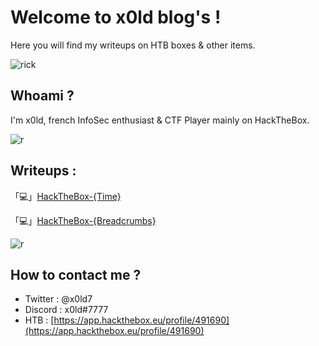 
# Welcome to x0ld blog's ! 

Here you will find my writeups on HTB boxes & other items.





![rick](https://64.media.tumblr.com/51015ec638a516f7f7d353ca198a5091/tumblr_pdbo9wBAe11xd0gvgo1_1280.gif)


## Whoami ? 


I'm x0ld, french InfoSec enthusiast & CTF Player mainly on HackTheBox.


![r](https://cdn.discordapp.com/attachments/519930659620257797/832739076687134800/68747470733a2f2f692e696d6775722e636f6d2f344d37495777502e676966.gif)


##  Writeups :

「💻」<a href="blog/hackthebox-time">HackTheBox-{Time}</a>

「💻」<a href="blog/hackthebox-breadcrumbs">HackTheBox-{Breadcrumbs}</a>


![r](https://cdn.discordapp.com/attachments/519930659620257797/832739076687134800/68747470733a2f2f692e696d6775722e636f6d2f344d37495777502e676966.gif)


##  How to contact me ? 


- Twitter : @x0ld7
- Discord : x0ld#7777
- HTB : [https://app.hackthebox.eu/profile/491690](https://app.hackthebox.eu/profile/491690)


